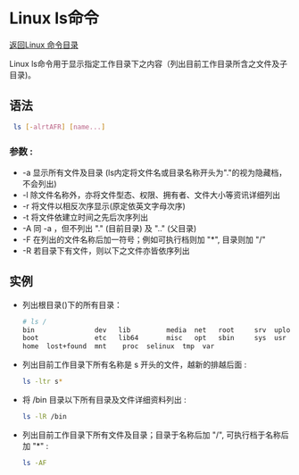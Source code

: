 # Linux ls命令
[返回Linux 命令目录](11.Linux命令大全.md)

Linux ls命令用于显示指定工作目录下之内容（列出目前工作目录所含之文件及子目录)。

## 语法
```bash
 ls [-alrtAFR] [name...]
```

### 参数 :

* -a 显示所有文件及目录 (ls内定将文件名或目录名称开头为"."的视为隐藏档，不会列出)
* -l 除文件名称外，亦将文件型态、权限、拥有者、文件大小等资讯详细列出
* -r 将文件以相反次序显示(原定依英文字母次序)
* -t 将文件依建立时间之先后次序列出
* -A 同 -a ，但不列出 "." (目前目录) 及 ".." (父目录)
* -F 在列出的文件名称后加一符号；例如可执行档则加 "*", 目录则加 "/"
* -R 若目录下有文件，则以下之文件亦皆依序列出

## 实例

* 列出根目录(\)下的所有目录：
    ```bash
    # ls /
    bin               dev   lib         media  net   root     srv  upload  www
    boot              etc   lib64       misc   opt   sbin     sys  usr
    home  lost+found  mnt    proc  selinux  tmp  var
    ```

* 列出目前工作目录下所有名称是 s 开头的文件，越新的排越后面 :
    ```bash
    ls -ltr s*
    ```

* 将 /bin 目录以下所有目录及文件详细资料列出 :
    ```bash
    ls -lR /bin
    ```

* 列出目前工作目录下所有文件及目录；目录于名称后加 "/", 可执行档于名称后加 "*" :
    ```bash
    ls -AF
    ```